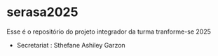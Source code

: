 # serasa2025
Esse é o repositório do projeto integrador da turma tranforme-se 2025


- Secretariat : Sthefane Ashiley Garzon